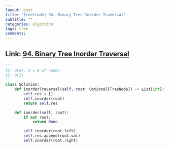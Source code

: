 ```yaml
---
layout: post
title: "[Leetcode] 94. Binary Tree Inorder Traversal"
subtitle: ""
categories: algorithm
tags: tree
comments:
---
```


## Link: [94. Binary Tree Inorder Traversal](https://leetcode.com/problems/binary-tree-inorder-traversal/)

```py
'''
TC: O(n), n = # of nodes
SC: O(1)
'''
class Solution:
    def inorderTraversal(self, root: Optional[TreeNode]) -> List[int]:
        self.res = []
        self.inorder(root)
        return self.res

    def inorder(self, root):
        if not root:
            return None

        self.inorder(root.left)
        self.res.append(root.val)
        self.inorder(root.right)
        
```
